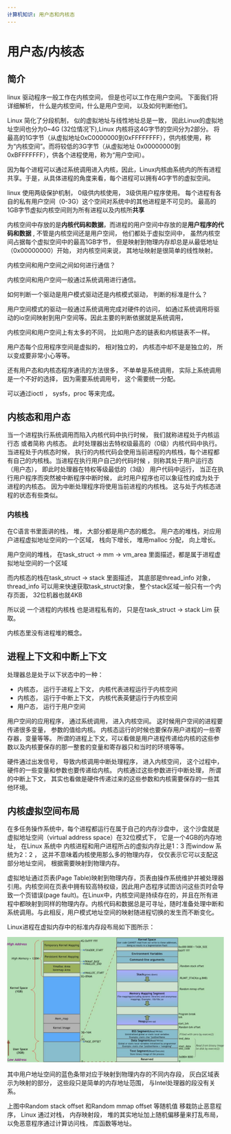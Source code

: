 ```yaml
---
计算机知识: 用户态和内核态
---
```


# 用户态/内核态

## 简介

linux 驱动程序一般工作在内核空间， 但是也可以工作在用户空间。 下面我们将详细解析， 什么是内核空间，什么是用户空间， 以及如何判断他们。

Linux 简化了分段机制， 似的虚拟地址与线性地址总是一致， 因此Linux的虚拟地址空间也分为0~4G \(32位情况下\),Linux 内核将这4G字节的空间分为2部分。 将最高的1G字节（从虚拟地址0xC0000000到0xFFFFFFFF），供内核使用，称为“内核空间”。而将较低的3G字节（从虚拟地址 0x00000000到0xBFFFFFFF），供各个进程使用，称为“用户空间）。

因为每个进程可以通过系统调用进入内核，因此，Linux内核由系统内的所有进程共享。于是，从具体进程的角度来看，每个进程可以拥有4G字节的虚拟空间。

linux 使用两级保护机制， 0级供内核使用， 3级供用户程序使用。 每个进程有各自的私有用户空间（0-3G）这个空间对系统中的其他进程是不可见的。 最高的1GB字节虚拟内核空间则为所有进程以及内核所**共享**

内核空间中存放的是**内核代码和数据**，而进程的用户空间中存放的是**用户程序的代码和数据** , 不管是内核空间还是用户空间， 他们都处于虚拟空间中， 虽然内核空间占据每个虚拟空间中的最高1GB字节， 但是映射到物理内存却总是从最低地址（0x00000000）开始， 对内核空间来说， 其地址映射是很简单的线性映射。

内核空间和用户空间之间如何进行通信？

内核空间和用户空间一般通过系统调用进行通信。

如何判断一个驱动是用户模式驱动还是内核模式驱动， 判断的标准是什么？

用户空间模式的驱动一般通过系统调用完成对硬件的访问， 如通过系统调用将驱动的io空间映射到用户空间等。因此主要的判断依据就是系统调用，

内核空间和用户空间上有太多的不同， 比如用户态的链表和内核链表不一样。

用户态每个应用程序空间是虚拟的， 相对独立的， 内核态中却不是是独立的， 所以变成要非常小心等等。

还有用户态和内核态程序通讯的方法很多， 不单单是系统调用， 实际上系统调用是一个不好的选择， 因为需要系统调用号， 这个需要统一分配。

可以通过ioctl ， sysfs，proc 等来完成。

## 内核态和用户态

当一个进程执行系统调用而陷入内核代码中执行时候， 我们就称进程处于内核运行态 或者简称 内核态。 此时处理器出去特权级最高的（0级）内核代码中执行。 当进程处于内核态时候， 执行的内核代码会使用当前进程的内核栈，每个进程都有自己的内核栈。当进程在执行用户自己的代码时候 ，则称其处于用户运行态（用户态）， 即此时处理器在特权等级最低的（3级） 用户代码中运行， 当正在执行用户程序而突然被中断程序中断时候， 此时用户程序也可以象征性的成为处于进程的内核态。 因为中断处理程序将使用当前进程的内核栈。 这与处于内核态进程的状态有些类似。

### 内核栈

在C语言书里面讲的栈， 堆， 大部分都是用户态的概念。 用户态的堆栈，对应用户进程虚拟地址空间的一个区域， 栈向下增长， 堆用malloc 分配， 向上增长。

用户空间的堆栈， 在task\_struct -&gt; mm -&gt; vm\_area 里面描述，都是属于进程虚拟地址空间的一个区域

而内核态的栈在task\_struct -&gt; stack 里面描述， 其底部是thread\_info 对象， thread\_info 可以用来快速获取task\_struct对象， 整个stack区域一般只有一个内存页面， 32位机器也就4KB

所以说 一个进程的内核栈 也是进程私有的， 只是在task\_struct -&gt; stack Lim 获取。

内核态里没有进程堆的概念。

## 进程上下文和中断上下文

处理器总是处于以下状态中的一种：

* 内核态， 运行于进程上下文， 内核代表进程运行于内核空间
* 内核态， 运行于中断上下文， 内核代表英健运行于内核空间
* 用户态， 运行于用户空间

用户空间的应用程序， 通过系统调用， 进入内核空间。 这时候用户空间的进程要传递很多变量， 参数的值给内核。 内核态运行的时候也要保存用户进程的一些寄存器，变量等等。 所谓的进程上下文，可以看做是用户进程传递给内核的这些参数以及内核要保存的那一整套的变量和寄存器只和当时的环境等等。

硬件通过出发信号， 导致内核调用中断处理程序， 进入内核空间， 这个过程中， 硬件的一些变量和参数也要传递给内核。 内核通过这些参数进行中断处理， 所谓的中断上下文， 其实也看做是硬件传递过来的这些参数和内核需要保存的一些其他环境。

## 内核虚拟空间布局

在多任务操作系统中，每个进程都运行在属于自己的内存沙盘中， 这个沙盘就是虚拟地址空间（virtual address space）在32位模式下， 它是一个4GB的内存地址， 在Linux 系统中 内核进程和用户进程所占的虚拟内存比是1：3 而window 系统为2：2 ， 这并不意味着内核使用那么多的物理内存， 仅仅表示它可以支配这部分地址空间， 根据需要映射到物理内存。

虚拟地址通过页表\(Page Table\)映射到物理内存，页表由操作系统维护并被处理器引用。内核空间在页表中拥有较高特权级，因此用户态程序试图访问这些页时会导致一个页错误\(page fault\)。在Linux中，内核空间是持续存在的，并且在所有进程中都映射到同样的物理内存。内核代码和数据总是可寻址，随时准备处理中断和系统调用。与此相反，用户模式地址空间的映射随进程切换的发生而不断变化。

Linux进程在虚拟内存中的标准内存段布局如下图所示：



![](../../.gitbook/assets/image%20%285%29.png)

其中用户地址空间的蓝色条带对应于映射到物理内存的不同内存段， 灰白区域表示为映射的部分， 这些段只是简单的内存地址范围， 与Intel处理器的段没有关系。

上图中Random stack offset 和Random mmap offset 等随机值 移栽防止恶意程序， Linux 通过对栈， 内存映射段， 堆的其实地址加上随机偏移量来打乱布局， 以免恶意程序通过计算访问栈， 库函数等地址。































